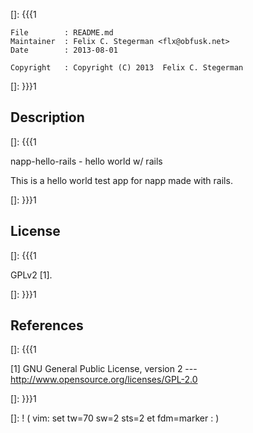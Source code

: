 []: {{{1

    File        : README.md
    Maintainer  : Felix C. Stegerman <flx@obfusk.net>
    Date        : 2013-08-01

    Copyright   : Copyright (C) 2013  Felix C. Stegerman

[]: }}}1

## Description
[]: {{{1

  napp-hello-rails - hello world w/ rails

  This is a hello world test app for napp made with rails.

[]: }}}1

## License
[]: {{{1

  GPLv2 [1].

[]: }}}1

## References
[]: {{{1

  [1] GNU General Public License, version 2
  --- http://www.opensource.org/licenses/GPL-2.0

[]: }}}1

[]: ! ( vim: set tw=70 sw=2 sts=2 et fdm=marker : )
